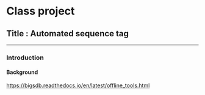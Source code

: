 # Class project
## Title : Automated sequence tag
-------- 
### Introduction
#### Background
https://bigsdb.readthedocs.io/en/latest/offline_tools.html 
